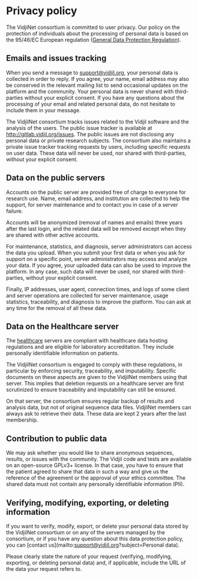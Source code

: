 
# Privacy policy

The VidjiNet consortium is committed to user privacy.
Our policy on the protection of individuals about the processing of personal data
is based on the 95/46/EC European regulation ([General Data Protection Regulation](https://gdpr.eu/)).

## Emails and issues tracking

When you send a message to <support@vidjil.org>, your personal data is collected in order to reply.
If you agree, your name, email address may also be conserved in the relevant mailing list
to send occasional updates on the platform and   the community.
Your personal data is never shared with third-parties without your explicit consent.
If you have any questions about the processing of your email and related personal data,
do not hesitate to include them in your message.

The VidjilNet consortium tracks issues related to the Vidjil software and the analysis of the users.
The public issue tracker is available at  <http://gitlab.vidjil.org/issues>.
The public issues are not disclosing any personal data or private research subjects.
The consortium also maintains a private issue tracker tracking requests by users,
including specific requests on user data.
These data will never be used, nor shared with third-parties, without your explicit consent.


## Data on the public servers

Accounts on the public server are provided free of charge to everyone for research use.
Name, email address, and institution are collected to help the support, for server maintenance
and to contact you in case of a server failure.

Accounts will be anonymized (removal of names and emails) three years after the last login,
and the related data will be removed except when they are shared with other active accounts.

For maintenance, statistics, and diagnosis, server administrators can access the data you upload.
When you submit your first data or when you ask for support on a specific point,
server administrators may access and analyze your data.
If you agree, your uploaded data can also be used to improve the platform.
In any case, such data will never be used, nor shared with third-parties, without your explicit consent.

Finally, IP addresses, user agent, connection times, and logs of some client and server operations are collected
for server maintenance, usage statistics, traceability, and diagnosis to improve the platform.
You can ask at any time for the removal of all these data.


## Data on the Healthcare server

The [healthcare](healthcare.md) servers are compliant with healthcare data hosting regulations
and are eligible for laboratory accreditation. They include personally identifiable information on patients.

The VidjilNet consortium is engaged to comply with these regulations,
in particular by enforcing security, traceability, and imputability.
Specific documents on these aspects are given to the VidjilNet members using that server.
This implies that deletion requests on a healthcare server are first scrutinized
to ensure traceability and imputability can still be ensured.

On that server, the consortium ensures regular backup of results and analysis data,
but not of original sequence data files.
VidjilNet members can always ask to retrieve their data.
These data are kept 2 years after the last membership.

## Contribution to public data

We may ask whether you would like to share anonymous sequences, results, or issues with the community.
The Vidjil code and tests are available on an open-source GPLv3+ license.
In that case, you have to ensure that the patient agreed to share that data
in such a way and give us the reference of the agreement or the approval of your ethics committee.
The shared data must not contain any personally identifiable information (PII).

## Verifying, modifying, exporting, or deleting information

If you want to verify, modify, export, or delete your personal data stored
by the VidjilNet consortium or on any of the servers managed by the consortium,
or if you have any question about this data protection policy,
you can [contact us](mailto:support@vidjil.org?subject=Personal data).

Please clearly state the nature of your request (verifying, modifying, exporting, or deleting personal data)
and, if applicable, include the URL of the data your request refers to.

